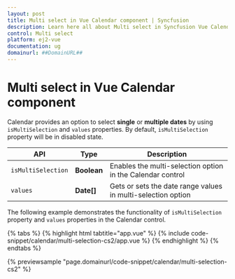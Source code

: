 ```yaml
---
layout: post
title: Multi select in Vue Calendar component | Syncfusion
description: Learn here all about Multi select in Syncfusion Vue Calendar component of Syncfusion Essential JS 2 and more.
control: Multi select 
platform: ej2-vue
documentation: ug
domainurl: ##DomainURL##
---
```


# Multi select in Vue Calendar component

Calendar provides an option to select **single** or **multiple dates** by using `isMultiSelection` and `values` properties. By default, `isMultiSelection` property will be in disabled state.

| API | Type | Description |
|------|------|----------------------|
| `isMultiSelection`| **Boolean**| Enables the multi-selection option in the Calendar control |
|`values`| **Date[]** | Gets or sets the date range values in multi-selection option |

The following example demonstrates the functionality of  `isMultiSelection` property and `values` properties in the Calendar control.

{% tabs %}
{% highlight html tabtitle="app.vue" %}
{% include code-snippet/calendar/multi-selection-cs2/app.vue %}
{% endhighlight %}
{% endtabs %}
        
{% previewsample "page.domainurl/code-snippet/calendar/multi-selection-cs2" %}
